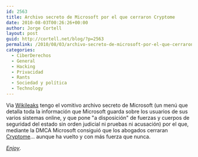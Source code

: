 ```yaml
---
id: 2563
title: Archivo secreto de Microsoft por el que cerraron Cryptome
date: 2010-08-03T00:26:26+00:00
author: Jorge Cortell
layout: post
guid: http://cortell.net/blog/?p=2563
permalink: /2010/08/03/archivo-secreto-de-microsoft-por-el-que-cerraron-cryptome/
categories:
  - CiberDerechos
  - General
  - Hacking
  - Privacidad
  - Rants
  - Sociedad y polí­tica
  - Technology
---
```

Via <a title="http://wikileaks.org/" href="http://wikileaks.org/" target="_blank">Wikileaks</a> tengo el vomitivo archivo secreto de Microsoft (un menú que detalla toda la información que Microsoft guarda sobre los usuarios de sus varios sistemas online, y que pone "a disposición" de fuerzas y cuerpos de seguridad del estado sin orden judicial ni pruebas ni acusación) por el que, mediante la DMCA Microsoft consiguió que los abogados cerraran <a title="http://cryptome.org/" href="http://cryptome.org/" target="_blank">Cryptome</a>... aunque ha vuelto y con más fuerza que nunca.

_<a title="http://file.wikileaks.org/file/microsoft-spy.pdf" href="http://file.wikileaks.org/file/microsoft-spy.pdf" target="_blank">Enjoy</a>_.